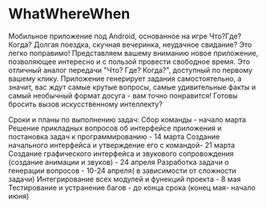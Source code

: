 # WhatWhereWhen
Мобильное приложение под Android, основанное на игре Что?Где?Когда?
Долгая поездка, скучная вечеринка, неудачное свидание? Это легко поправимо!
Представляем вашему вниманию новое приложение, позволяющее интересно и с пользой провести свободное время. Это отличный аналог передачи "Что? Где? Когда?", доступный по первому вашему клику. Приложение генерирует задания самостоятельно, а значит, вас ждут самые крутые вопросы, самые удивительные факты и самый необычный формат досуга - вам точно понравится!
Готовы бросить вызов искусственному интеллекту?

Сроки и планы по выполнению задач:
Сбор команды  - начало марта
Решение прикладных вопросов об интерфейсе приложения и постановка задач к программированию - 14 марта
Создание начального интерфейса и утверждение его с командой- 21 марта
Создание графического интерфейса и звукового сопровождения (создание анимации и звуков) - 24 апреля
Разработка задачи о генерации вопросов - 10-24 апреля( в зависимости от сложности задачи)
Интегрирование всех модулей и фунекций проекта - 8 мая
Тестирование и устранение багов - до конца срока (конец мая- начало июня)


